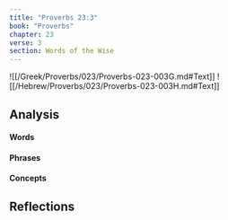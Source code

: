 ```yaml
---
title: "Proverbs 23:3"
book: "Proverbs"
chapter: 23
verse: 3
section: Words of the Wise
---
```

![[/Greek/Proverbs/023/Proverbs-023-003G.md#Text]]
![[/Hebrew/Proverbs/023/Proverbs-023-003H.md#Text]]

## Analysis

#### Words

#### Phrases

#### Concepts

## Reflections
